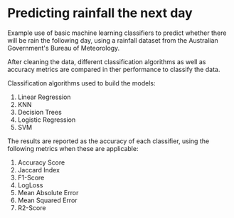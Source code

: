 # Predicting rainfall the next day

Example use of basic machine learning classifiers to predict whether there will be rain the following day, using a rainfall dataset from the Australian Government's Bureau of Meteorology.

After cleaning the data, different classification algorithms as well as accuracy metrics are compared in ther performance to classify the data.

Classification algorithms used to build the models:

1.  Linear Regression
2.  KNN
3.  Decision Trees
4.  Logistic Regression
5.  SVM


The results are reported as the accuracy of each classifier, using the following metrics when these are applicable:

1. Accuracy Score
2. Jaccard Index
3. F1-Score
4. LogLoss
5. Mean Absolute Error
6. Mean Squared Error
7. R2-Score
